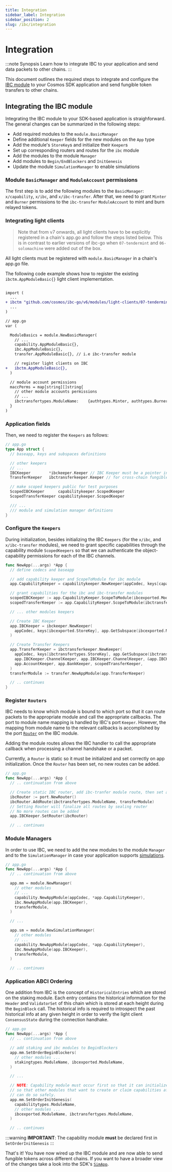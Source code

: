```yaml
---
title: Integration
sidebar_label: Integration
sidebar_position: 2
slug: /ibc/integration
---
```


# Integration

:::note Synopsis
Learn how to integrate IBC to your application and send data packets to other chains.
:::

This document outlines the required steps to integrate and configure the [IBC
module](https://github.com/cosmos/ibc-go/tree/main/modules/core) to your Cosmos SDK application and
send fungible token transfers to other chains.

## Integrating the IBC module

Integrating the IBC module to your SDK-based application is straighforward. The general changes can be summarized in the following steps:

- Add required modules to the `module.BasicManager`
- Define additional `Keeper` fields for the new modules on the `App` type
- Add the module's `StoreKey`s and initialize their `Keeper`s
- Set up corresponding routers and routes for the `ibc` module
- Add the modules to the module `Manager`
- Add modules to `Begin/EndBlockers` and `InitGenesis`
- Update the module `SimulationManager` to enable simulations

### Module `BasicManager` and `ModuleAccount` permissions

The first step is to add the following modules to the `BasicManager`: `x/capability`, `x/ibc`,
and `x/ibc-transfer`. After that, we need to grant `Minter` and `Burner` permissions to
the `ibc-transfer` `ModuleAccount` to mint and burn relayed tokens.

### Integrating light clients

> Note that from v7 onwards, all light clients have to be explicitly registered in a chain's app.go and follow the steps listed below.
> This is in contrast to earlier versions of ibc-go when `07-tendermint` and `06-solomachine` were added out of the box.

All light clients must be registered with `module.BasicManager` in a chain's app.go file.

The following code example shows how to register the existing `ibctm.AppModuleBasic{}` light client implementation.

```diff

import (
  ...
+ ibctm "github.com/cosmos/ibc-go/v6/modules/light-clients/07-tendermint"
  ...
)

// app.go
var (

  ModuleBasics = module.NewBasicManager(
    // ...
    capability.AppModuleBasic{},
    ibc.AppModuleBasic{},
    transfer.AppModuleBasic{}, // i.e ibc-transfer module

    // register light clients on IBC
+   ibctm.AppModuleBasic{},
  )

  // module account permissions
  maccPerms = map[string][]string{
    // other module accounts permissions
    // ...
    ibctransfertypes.ModuleName:    {authtypes.Minter, authtypes.Burner},
  }
)
```

### Application fields

Then, we need to register the `Keepers` as follows:

```go
// app.go
type App struct {
  // baseapp, keys and subspaces definitions

  // other keepers
  // ...
  IBCKeeper        *ibckeeper.Keeper // IBC Keeper must be a pointer in the app, so we can SetRouter on it correctly
  TransferKeeper   ibctransferkeeper.Keeper // for cross-chain fungible token transfers

  // make scoped keepers public for test purposes
  ScopedIBCKeeper      capabilitykeeper.ScopedKeeper
  ScopedTransferKeeper capabilitykeeper.ScopedKeeper

  /// ...
  /// module and simulation manager definitions
}
```

### Configure the `Keepers`

During initialization, besides initializing the IBC `Keepers` (for the `x/ibc`, and
`x/ibc-transfer` modules), we need to grant specific capabilities through the capability module
`ScopedKeepers` so that we can authenticate the object-capability permissions for each of the IBC
channels.

```go
func NewApp(...args) *App {
  // define codecs and baseapp

  // add capability keeper and ScopeToModule for ibc module
  app.CapabilityKeeper = capabilitykeeper.NewKeeper(appCodec, keys[capabilitytypes.StoreKey], memKeys[capabilitytypes.MemStoreKey])

  // grant capabilities for the ibc and ibc-transfer modules
  scopedIBCKeeper := app.CapabilityKeeper.ScopeToModule(ibcexported.ModuleName)
  scopedTransferKeeper := app.CapabilityKeeper.ScopeToModule(ibctransfertypes.ModuleName)

  // ... other modules keepers

  // Create IBC Keeper
  app.IBCKeeper = ibckeeper.NewKeeper(
    appCodec, keys[ibcexported.StoreKey], app.GetSubspace(ibcexported.ModuleName), app.StakingKeeper, app.UpgradeKeeper, scopedIBCKeeper,
  )

  // Create Transfer Keepers
  app.TransferKeeper = ibctransferkeeper.NewKeeper(
    appCodec, keys[ibctransfertypes.StoreKey], app.GetSubspace(ibctransfertypes.ModuleName),
    app.IBCKeeper.ChannelKeeper, app.IBCKeeper.ChannelKeeper, &app.IBCKeeper.PortKeeper,
    app.AccountKeeper, app.BankKeeper, scopedTransferKeeper,
  )
  transferModule := transfer.NewAppModule(app.TransferKeeper)

  // .. continues
}
```

### Register `Routers`

IBC needs to know which module is bound to which port so that it can route packets to the
appropriate module and call the appropriate callbacks. The port to module name mapping is handled by
IBC's port `Keeper`. However, the mapping from module name to the relevant callbacks is accomplished
by the port
[`Router`](https://github.com/cosmos/ibc-go/blob/main/modules/core/05-port/types/router.go) on the
IBC module.

Adding the module routes allows the IBC handler to call the appropriate callback when processing a
channel handshake or a packet.

Currently, a `Router` is static so it must be initialized and set correctly on app initialization.
Once the `Router` has been set, no new routes can be added.

```go
// app.go
func NewApp(...args) *App {
  // .. continuation from above

  // Create static IBC router, add ibc-tranfer module route, then set and seal it
  ibcRouter := port.NewRouter()
  ibcRouter.AddRoute(ibctransfertypes.ModuleName, transferModule)
  // Setting Router will finalize all routes by sealing router
  // No more routes can be added
  app.IBCKeeper.SetRouter(ibcRouter)

  // .. continues
```

### Module Managers

In order to use IBC, we need to add the new modules to the module `Manager` and to the `SimulationManager` in case your application supports [simulations](https://github.com/cosmos/cosmos-sdk/blob/main/docs/docs/building-modules/14-simulator.md).

```go
// app.go
func NewApp(...args) *App {
  // .. continuation from above

  app.mm = module.NewManager(
    // other modules
    // ...
    capability.NewAppModule(appCodec, *app.CapabilityKeeper),
    ibc.NewAppModule(app.IBCKeeper),
    transferModule,
  )

  // ...

  app.sm = module.NewSimulationManager(
    // other modules
    // ...
    capability.NewAppModule(appCodec, *app.CapabilityKeeper),
    ibc.NewAppModule(app.IBCKeeper),
    transferModule,
  )

  // .. continues
```

### Application ABCI Ordering

One addition from IBC is the concept of `HistoricalEntries` which are stored on the staking module.
Each entry contains the historical information for the `Header` and `ValidatorSet` of this chain which is stored
at each height during the `BeginBlock` call. The historical info is required to introspect the
past historical info at any given height in order to verify the light client `ConsensusState` during the
connection handhake.

```go
// app.go
func NewApp(...args) *App {
  // .. continuation from above

  // add staking and ibc modules to BeginBlockers
  app.mm.SetOrderBeginBlockers(
    // other modules ...
    stakingtypes.ModuleName, ibcexported.ModuleName,
  )

  // ...

  // NOTE: Capability module must occur first so that it can initialize any capabilities
  // so that other modules that want to create or claim capabilities afterwards in InitChain
  // can do so safely.
  app.mm.SetOrderInitGenesis(
    capabilitytypes.ModuleName,
    // other modules ...
    ibcexported.ModuleName, ibctransfertypes.ModuleName,
  )

  // .. continues
```

:::warning
**IMPORTANT**: The capability module **must** be declared first in `SetOrderInitGenesis`
:::

That's it! You have now wired up the IBC module and are now able to send fungible tokens across
different chains. If you want to have a broader view of the changes take a look into the SDK's
[`SimApp`](https://github.com/cosmos/ibc-go/blob/main/testing/simapp/app.go).
